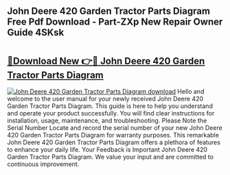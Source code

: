 ## John Deere 420 Garden Tractor Parts Diagram Free Pdf Download - Part-ZXp New Repair Owner Guide 4SKsk

# <h2><a href="http://dfr9g2.blite.top/?on=John+Deere+420+Garden+Tractor+Parts+Diagram">🔗Download New 👉🔴 John Deere 420 Garden Tractor Parts Diagram</a></h2>

[![John Deere 420 Garden Tractor Parts Diagram download](https://i.imgur.com/lujVjoI.png)](http://dfr9g2.blite.top/?on=John+Deere+420+Garden+Tractor+Parts+Diagram)
Hello and welcome to the user manual for your newly received John Deere 420 Garden Tractor Parts Diagram. This guide is here to help you understand and operate your product successfully. You will find clear instructions for installation, usage, maintenance, and troubleshooting. Please Note the Serial Number Locate and record the serial number of your new John Deere 420 Garden Tractor Parts Diagram for warranty purposes. This remarkable John Deere 420 Garden Tractor Parts Diagram offers a plethora of features to enhance your daily life. Your Feedback is Important John Deere 420 Garden Tractor Parts Diagram. We value your input and are committed to continuous improvement.
